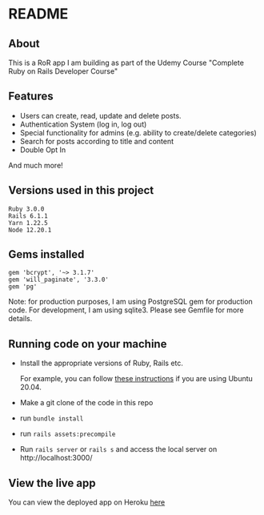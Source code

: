 # README

## About
This is a RoR app I am building as part of the Udemy Course "Complete Ruby on Rails Developer Course"

## Features

* Users can create, read, update and delete posts.
* Authentication System (log in, log out)
* Special functionality for admins (e.g. ability to create/delete categories)
* Search for posts according to title and content
* Double Opt In

And much more!

## Versions used in this project

```
Ruby 3.0.0
Rails 6.1.1
Yarn 1.22.5
Node 12.20.1
```

## Gems installed
```
gem 'bcrypt', '~> 3.1.7'
gem 'will_paginate', '3.3.0'
gem 'pg'
```

Note: for production purposes, I am using PostgreSQL gem for production code. For development, I am using sqlite3.
Please see Gemfile for more details.


## Running code on your machine

- Install the appropriate versions of Ruby, Rails etc.

    For example, you can follow [these instructions](https://gorails.com/setup/ubuntu/20.04) if you are using Ubuntu 20.04.

- Make a git clone of the code in this repo

- run `bundle install`

- run `rails assets:precompile`

- Run `rails server` or `rails s` and access the local server on http://localhost:3000/


## View the live app

You can view the deployed app on Heroku [here](https://victorias-udemy-project.herokuapp.com/)